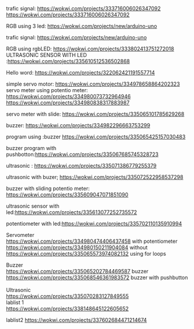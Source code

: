 trafic signal: https://wokwi.com/projects/333716006026347092 https://wokwi.com/projects/333716006026347092

RGB using 3 led: https://wokwi.com/projects/new/arduino-uno

trafic signal: https://wokwi.com/projects/new/arduino-uno

RGB using rgbLED: https://wokwi.com/projects/333802413751272018
ULTRASONIC SENSOR WITH LED :https://wokwi.com/projects/335610512536502868

Hello word: https://wokwi.com/projects/322062421191557714

simple servo motor: https://wokwi.com/projects/334978658864202323 servo meter using potentio meter: https://wokwi.com/projects/334980073732964946 https://wokwi.com/projects/334980838317883987

servo meter with slide: https://wokwi.com/projects/335065101785629268

buzzer: https://wokwi.com/projects/334982296663753299

program using :buzzer https://wokwi.com/projects/335065425157030483

buzzer program with pushbotton:https://wokwi.com/projects/335067685745328723

ultrasonic : https://wokwi.com/projects/335071386779255379

ultrasonic with buzer; https://wokwi.com/projects/335072522958537298

buzzer with sliding potentio meter: https://wokwi.com/projects/335609047071851090

ultrasonic sensor with led:https://wokwi.com/projects/335613077252735572

potentiometer with led:https://wokwi.com/projects/335702110135910994

Servometer<br>
https://wokwi.com/projects/334980474406437458 with potentiometer<br>
https://wokwi.com/projects/334980150211904084 without<br>
https://wokwi.com/projects/335065573974082132 using for loops<br>

Buzzer<br>
https://wokwi.com/projects/335065202784469587 buzzer<br>
https://wokwi.com/projects/335068546361983572 buzzer with pushbutton<br>
<br>
Ultrasonic<br>
https://wokwi.com/projects/335070283127849555<br>
lablist 1<br>
https://wokwi.com/projects/338148645122605652<br>

lablist2 https://wokwi.com/projects/337602684471214674<br>
